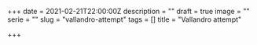 +++
date = 2021-02-21T22:00:00Z
description = ""
draft = true
image = ""
serie = ""
slug = "vallandro-attempt"
tags = []
title = "Vallandro attempt"

+++
